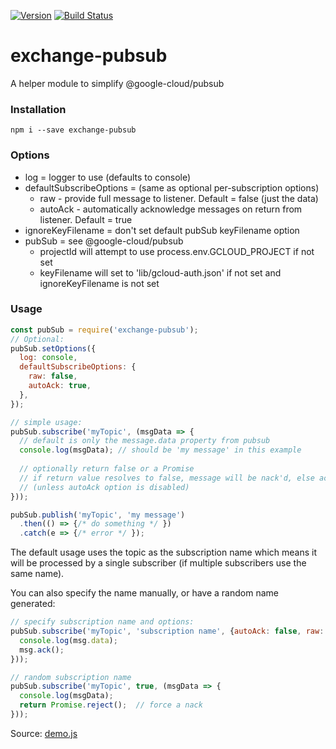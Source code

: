 [![Version](https://badge.fury.io/js/exchange-pubsub.svg)](http://badge.fury.io/js/exchange-pubsub)
[![Build Status](https://travis-ci.org/betastreet/exchange-pubsub.svg?branch=master)](https://travis-ci.org/betastreet/exchange-pubsub)
 
# exchange-pubsub

A helper module to simplify @google-cloud/pubsub

### Installation

`npm i --save exchange-pubsub`

### Options
 * log = logger to use (defaults to console)
 * defaultSubscribeOptions = (same as optional per-subscription options)
   * raw - provide full message to listener. Default = false (just the data)
   * autoAck - automatically acknowledge messages on return from listener. Default = true
 * ignoreKeyFilename = don't set default pubSub keyFilename option
 * pubSub = see @google-cloud/pubsub
   * projectId will attempt to use process.env.GCLOUD_PROJECT if not set
   * keyFilename will set to 'lib/gcloud-auth.json' if not set and ignoreKeyFilename is not set
 
### Usage

```javascript
const pubSub = require('exchange-pubsub');
// Optional:
pubSub.setOptions({
  log: console,
  defaultSubscribeOptions: {
    raw: false,
    autoAck: true,
  },
});

// simple usage:
pubSub.subscribe('myTopic', (msgData => {
  // default is only the message.data property from pubsub
  console.log(msgData); // should be 'my message' in this example
  
  // optionally return false or a Promise
  // if return value resolves to false, message will be nack'd, else ack'd
  // (unless autoAck option is disabled)
}));

pubSub.publish('myTopic', 'my message')
  .then(() => {/* do something */ })
  .catch(e => {/* error */ });
```

The default usage uses the topic as the subscription name which means
it will be processed by a single subscriber (if multiple subscribers use the same name).

You can also specify the name manually, or have a random name generated:

```javascript
// specify subscription name and options:
pubSub.subscribe('myTopic', 'subscription name', {autoAck: false, raw: true}, (msg => {
  console.log(msg.data);
  msg.ack();
}));

// random subscription name
pubSub.subscribe('myTopic', true, (msgData => {
  console.log(msgData);
  return Promise.reject();  // force a nack
}));
```

Source: [demo.js](demo.js)
